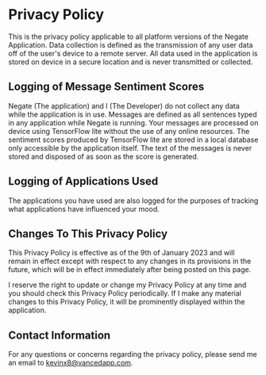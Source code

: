 # Privacy Policy
This is the privacy policy applicable to all platform versions of the Negate Application.
Data collection is defined as the transmission of any user data off of the user's device to a remote server.
All data used in the application is stored on device in a secure location and is never transmitted or collected.

## Logging of Message Sentiment Scores
Negate (The application) and I (The Developer) do not collect any data while the application is in use.
Messages are defined as all sentences typed in any application while Negate is running.
Your messages are processed on device using TensorFlow lite without the use of any online resources.
The sentiment scores produced by TensorFlow lite are stored in a local database only accessible by the application itself.
The text of the messages is never stored and disposed of as soon as the score is generated.

## Logging of Applications Used
The applications you have used are also logged for the purposes of tracking what applications have influenced your mood.

## Changes To This Privacy Policy

This Privacy Policy is effective as of the 9th of January 2023 and will remain in effect except with respect to any changes in its provisions in the future, which will be in effect immediately after being posted on this page.

I reserve the right to update or change my Privacy Policy at any time and you should check this Privacy Policy periodically. If I make any material changes to this Privacy Policy, it will be prominently displayed within the application.

## Contact Information
For any questions or concerns regarding the privacy policy, please send me an email to kevinx8@vancedapp.com.
